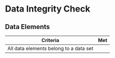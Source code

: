 # Data Integrity Check
## Data Elements

| Criteria                        | Met |
|---------------------------------|-----|
| All data elements belong to a data set |     |
